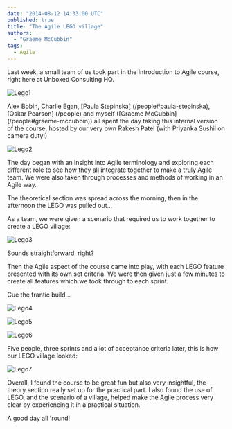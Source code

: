```yaml
---
date: "2014-08-12 14:33:00 UTC"
published: true
title: "The Agile LEGO village"
authors:
  - "Graeme McCubbin"
tags:
  - Agile
---
```


Last week, a small team of us took part in the Introduction to Agile course, right here at Unboxed Consulting HQ.

![Lego1](https://s3-eu-west-1.amazonaws.com/unboxed-web-images/38828be53420ddb5f74dc60ca0cd80da.jpg)

Alex Bobin, Charlie Egan, [Paula Stepinska] (/people#paula-stepinska), [Oskar Pearson] (/people) and myself ([Graeme McCubbin] (/people#graeme-mccubbin)) all spent the day taking this internal version of the course, hosted by our very own Rakesh Patel (with Priyanka Sushil on camera duty!)

![Lego2](https://s3-eu-west-1.amazonaws.com/unboxed-web-images/af27f194de1036eade430023caec5cc1.jpg)

The day began with an insight into Agile terminology and exploring each different role to see how they all integrate together to make a truly Agile team. We were also taken through processes and methods of working in an Agile way.

The theoretical section was spread across the morning, then in the afternoon the LEGO was pulled out…

As a team, we were given a scenario that required us to work together to create a LEGO village:

![Lego3](https://s3-eu-west-1.amazonaws.com/unboxed-web-images/724b52bf008e8effa38b04411f2782a7.jpg)

Sounds straightforward, right?

Then the Agile aspect of the course came into play, with each LEGO feature presented with its own set criteria. We were then given just a few minutes to create all features which we took through to each sprint.

Cue the frantic build…

![Lego4](https://s3-eu-west-1.amazonaws.com/unboxed-web-images/c19e387d92a1adab550f585095755e6a.jpg)

![Lego5](https://s3-eu-west-1.amazonaws.com/unboxed-web-images/e33c644c3d4f857d4c330d6b1ee076ce.jpg)

![Lego6](https://s3-eu-west-1.amazonaws.com/unboxed-web-images/381ac6bedf495b5bf6c18bb0f34790ed.jpg)

Five people, three sprints and a lot of acceptance criteria later, this is how our LEGO village looked:

![Lego7](https://s3-eu-west-1.amazonaws.com/unboxed-web-images/58afc8b7f563f2a49cad5f2d2cdc827b.jpg)

Overall, I found the course to be great fun but also very insightful, the theory section really set up for the practical part. I also found the use of LEGO, and the scenario of a village, helped make the Agile process very clear by experiencing it in a practical situation.

A good day all 'round!
